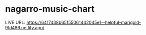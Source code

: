 # nagarro-music-chart

LIVE URL: https://6417438b65f55061442045e1--helpful-marigold-9fd486.netlify.app/
